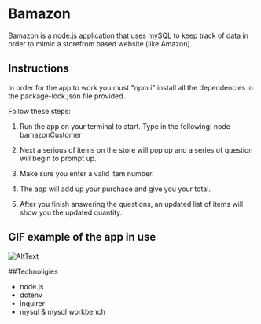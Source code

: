 # Bamazon

Bamazon is a node.js application that uses mySQL to keep track of data in order to mimic a storefrom based website (like Amazon).

## Instructions

In order for the app to work you must "npm i" install all the dependencies in the package-lock.json file provided.

Follow these steps:

1. Run the app on your terminal to start. Type in the following: node bamazonCustomer

2. Next a serious of items on the store will pop up and a series of question will begin to prompt up.

3. Make sure you enter a valid item number.

4. The app will add up your purchace and give you your total.

5. After you finish answering the questions, an updated list of items will show you the updated quantity.

## GIF example of the app in use

![AltText](https://media.giphy.com/media/kd9iY58sB4fj5lkmuJ/giphy.gif)

##Technoligies

* node.js
* dotenv
* inquirer
* mysql & mysql workbench

